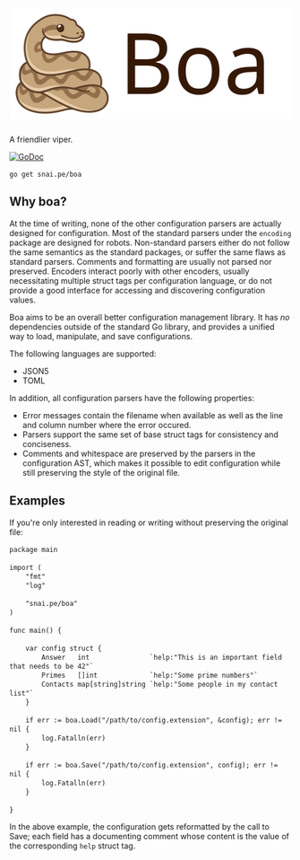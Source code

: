 <h1 align="center"><img src="assets/title.svg" height="200" alt="Boa Logo" /></h1>

A friendlier viper.

[![GoDoc](https://godoc.org/snai.pe/boa?status.svg)](https://godoc.org/snai.pe/boa)  

```
go get snai.pe/boa
```

## Why boa?

At the time of writing, none of the other configuration parsers are actually designed
for configuration. Most of the standard parsers under the `encoding` package are
designed for robots. Non-standard parsers either do not follow the same semantics
as the standard packages, or suffer the same flaws as standard parsers. Comments
and formatting are usually not parsed nor preserved. Encoders interact poorly
with other encoders, usually necessitating multiple struct tags per configuration
language, or do not provide a good interface for accessing and discovering
configuration values.

Boa aims to be an overall better configuration management library. It has _no_
dependencies outside of the standard Go library, and provides a unified way to load,
manipulate, and save configurations.

The following languages are supported:

* JSON5
* TOML

In addition, all configuration parsers have the following properties:

* Error messages contain the filename when available as well as the line and column
  number where the error occured.
* Parsers support the same set of base struct tags for consistency and conciseness.
* Comments and whitespace are preserved by the parsers in the configuration AST,
  which makes it possible to edit configuration while still preserving the style
  of the original file.

## Examples

If you're only interested in reading or writing without preserving the original file:

```golang
package main

import (
	"fmt"
	"log"

	"snai.pe/boa"
)

func main() {

	var config struct {
		Answer   int               `help:"This is an important field that needs to be 42"`
		Primes   []int             `help:"Some prime numbers"`
		Contacts map[string]string `help:"Some people in my contact list"`
	}

	if err := boa.Load("/path/to/config.extension", &config); err != nil {
		log.Fatalln(err)
	}

	if err := boa.Save("/path/to/config.extension", config); err != nil {
		log.Fatalln(err)
	}

}
```

In the above example, the configuration gets reformatted by the call to Save; each field
has a documenting comment whose content is the value of the corresponding `help` struct tag.
